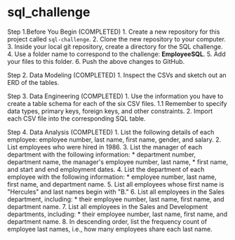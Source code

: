 # sql_challenge

Step 1.Before You Begin (COMPLETED)
    1. Create a new repository for this project called `sql-challenge`. 
    2. Clone the new repository to your computer.
    3. Inside your local git repository, create a directory for the SQL challenge. 
    4. Use a folder name to correspond to the challenge: **EmployeeSQL**.
    5. Add your files to this folder.
    6. Push the above changes to GitHub.

Step 2. Data Modeling (COMPLETED)
    1. Inspect the CSVs and sketch out an ERD of the tables.

Step 3. Data Engineering (COMPLETED)
    1. Use the information you have to create a table schema for each of the six CSV files. 
        1.1 Remember to specify data types, primary keys, foreign keys, and other constraints.
    2. Import each CSV file into the corresponding SQL table.

Step 4. Data Analysis (COMPLETED)
    1. List the following details of each employee: employee number, last name, first name, gender, and salary.
    2. List employees who were hired in 1986.
    3. List the manager of each department with the following information:
        * department number, department name, the manager's employee number, last name, 
        * first name, and start and end employment  dates.
    4. List the department of each employee with the following information: 
        * employee number, last name, first name, and department name.
    5. List all employees whose first name is "Hercules" and last names begin with "B."
    6. List all employees in the Sales department, including:
        * their employee number, last name, first name, and department name.
    7. List all employees in the Sales and Development departments, including:
        * their employee number, last name, first name, and department name.
    8. In descending order, list the frequency count of employee last names, i.e., how many employees share each last name.
